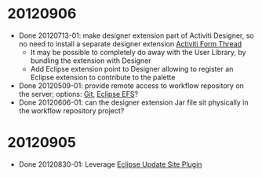 # 20120906
* Done 20120713-01: make designer extension part of Activiti Designer, so no need to install a separate designer extension
  [Activiti Form Thread](http://forums.activiti.org/en/viewtopic.php?f=8&t=4234)
    * It may be possible to completely do away with the User Library, by bundling the extension with Designer
    * Add Eclipse extension point to Designer allowing to register an Eclipse extension to contribute to the palette
* Done 20120509-01: provide remote access to workflow repository on the server; options: [Git](http://stackoverflow.com/questions/6468122/how-to-write-or-package-a-git-server-as-a-java-servlet-or-java-webapp), [Eclipse EFS](http://www.eclipsezone.com/articles/efs/)?
* Done 20120606-01: can the designer extension Jar file sit physically in the workflow repository project?

# 20120905 
* Done 20120830-01: Leverage [Eclipse Update Site Plugin](https://wiki.jenkins-ci.org/display/JENKINS/Eclipse+Update+Site+Plugin)

